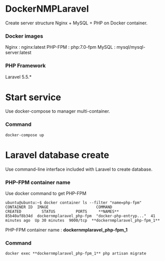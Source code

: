 # DockerNMPLaravel

Create server structure Nginx + MySQL + PHP on Docker container.

### Docker images

Nginx   : nginx:latest
PHP-FPM : php:7.0-fpm
MySQL   : mysql/mysql-server:latest

### PHP Framework

Laravel 5.5.*

# Start service

Use docker-compose to manager multi-container.

### Command

    docker-compose up

# Laravel database create

Use command-line interface included with Laravel to create database.

### PHP-FPM container name

Use docker command to get PHP-FPM

    ubuntu@ubuntu:~$ docker container ls --filter "name=php-fpm"
    CONTAINER ID  IMAGE                     COMMAND                 CREATED         STATUS         PORTS     **NAMES**
    85b40af8b34d  dockernmplaravel_php-fpm  "docker-php-entryp..."  41 minutes ago  Up 30 minutes  9000/tcp  **dockernmplaravel_php-fpm_1**

PHP-FPM container name : **dockernmplaravel_php-fpm_1**

### Command

    docker exec **dockernmplaravel_php-fpm_1** php artisan migrate
